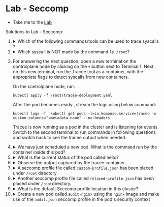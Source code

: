 # Lab - Seccomp

  - Take me to the [Lab](https://kodekloud.com/topic/lab-seccomp/)

Solutions to Lab - Seccomp:

1.  <details>
    <summary>Which of the following commands/tools can be used to trace syscalls ?</summary>

      * `getcap`
      * `tcpdump`
      * `strace`
      * `getpcap`

      <details>
      <summary>Reveal</summary>

      * `strace` - which stands for "syscall trace"

      </details>
    </details>

1.  <details>
    <summary>Which syscall is NOT made by the command <code>ls /root</code>?</summary>

    Try it out for yourself using strace.

      ```bash
      strace -c ls /root
      ```

      * execve
      * connect
      * read
      * access

      <details>
      <summary>Reveal</summary>

      * `connect` - This call is used for connecting network sockets - not required to list a local directory.

      </details>

    </details>

1. For answering the next question, open a new terminal on the controlplane node by clicking on the `+` button next to Terminal 1. Next, on this new terminal, run the Tracee tool as a container, with the appropriate flags to detect syscalls from new containers.

    On the controlplane node, run:

    ```
    kubectl apply -f /root/tracee-deployment.yaml
    ```

    After the pod becomes ready , stream the logs using below command:

    ```
    kubectl logs -f `kubectl get pods -l=io.kompose.service=tracee -o custom-columns=":metadata.name" --no-headers`
    ```

    Tracee is now running as a pod in the cluster and is listening for events. Switch to the second terminal to run commands in following questions and switch back to see the tracee output when needed.


1.  <details>
    <summary>We have just scheduled a new pod. What is the command run by the container inside this pod?</summary>

    Inspect the pod called `hello`

      <details>
      <summary>Reveal</summary>

      * `echo hello`

      </details>

    </details>

1.  <details>
    <summary>What is the current status of the pod called hello?</summary>

      ```
      kubectl get pod hello
      ```

      <details>
      <summary>Reveal</summary>

      * `Completed`

      </details>

    </details>

1.  <details>
    <summary>Observe the output captured by the tracee container.</summary>

    Which was the last syscall that was generated by the container that ran the message echo hello?

    Switch back to the terminal where you l;eft the tracee log output running. Examine the `EVENT` column

      <details>
      <summary>Reveal</summary>

      * `sched_process_exit`

      </details>

    </details>

1.  <details>
    <summary>A seccomp profile file called <code>custom-profile.json</code> has been placed under <code>/root</code> directory.</summary>

    What type of a profile is this?

      <details>
      <summary>Reveal</summary>

      * ` whitelist type profile` -  to ensure that exactly and only the specified syscalls could ever be used.

      </details>

    </details>

1.  <details>
    <summary>Another seccomp profile file called <code>relaxed-profile.json</code> has been placed under <code>/root</code>directory.</summary>

    What is the default action set in this profile?

      <details>
      <summary>Reveal</summary>

      Check the value of the defaultAction set inside the file
      * `SCMP_ACT_ALLOW`

      </details>

    </details>

1.  <details>
    <summary>What is the default Seccomp profile location in this cluster?</summary>

    The default location for seccomp profiles is the `seccomp` dubdirectory of the kubelet installation on each node, normally

    ```
    /var/lib/kubelet/seccomp
    ```
    </details>

1.  <details>
    <summary>Create a new pod called <code>audit-nginx</code> using the <code>nginx</code> image and make use of the <code>audit.json</code> seccomp profile in the pod's security context</summary>

    The `audit.json` file is already present in the default seccomp profile path in the `controlplane` node.

      <details>
      <summary>Reveal</summary>

      Note the profile JSON file

      ```
      ls -l /var/lib/kubelet/seccomp/profiles/
      ```

      Profile paths in manifests are specified *relative* to the default profile directory.

      ```yaml
      apiVersion: v1
      kind: Pod
      metadata:
        labels:
          run: nginx
        name: audit-nginx
      spec:
        securityContext:
          seccompProfile:
            type: Localhost
            localhostProfile: profiles/audit.json
        containers:
        - image: nginx
          name: nginx
      ```

      </details>
    </details>

